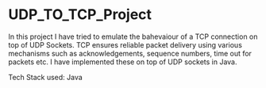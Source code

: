 # UDP_TO_TCP_Project
In this project I have tried to emulate the bahevaiour of a TCP connection on top of UDP Sockets. TCP ensures reliable packet delivery using various mechanisms such as acknowledgements, sequence numbers, time out for packets etc. I have implemented these on top of UDP sockets in Java.

Tech Stack used: Java
